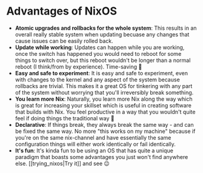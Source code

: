 # Advantages of NixOS

- **Atomic upgrades and rollbacks for the whole system**: This results in an overall really stable system when updating becuase any changes that cause issues can be easily rolled back.
- **Update while working**: Updates can happen while you are working, once the switch has happened you would need to reboot for some things to switch over, but this reboot wouldn't be longer than a normal reboot (I think/from by experience). Time-saving 🙂
- **Easy and safe to experiment**: It is easy and safe to experiment, even with changes to the kernel and any aspect of the system because rollbacks are trivial. This makes it a great OS for tinkering with any part of the system without worrying that you'll irreversibly break something.
- **You learn more Nix**: Naturally, you learn more Nix along the way which is great for increasing your skillset which is useful in creating software that builds with Nix. You feel productive in a way that you wouldn't quite feel if doing things the traditional way 🙂
- **Declarative**: If things break, they always break the same way - and can be fixed the same way. No more "this works on my machine" because if you're on the same nix-channel and have essentially the same configuration things will either work identically or fail identically.
- **It's fun**: It's kinda fun to be using an OS that has quite a unique paradigm that boasts some advantages you just won't find anywhere else. [[trying_nixos|Try it]] and see 😉